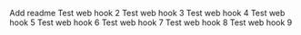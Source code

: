 Add readme 
Test web hook 2
Test web hook 3
Test web hook 4
Test web hook 5
Test web hook 6
Test web hook 7
Test web hook 8
Test web hook 9

